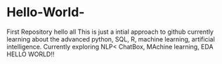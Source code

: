 # Hello-World-
First Repository
hello all
This is just a intial approach to github
currently learning about the advanced python, SQL, R, machine learning, artificial intelligence. 
Currently exploring NLP< ChatBox, MAchine learning, EDA
HELLO WORLD!!
